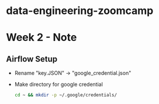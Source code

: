 # data-engineering-zoomcamp

# Week 2 - Note


## Airflow Setup
- Rename "key.JSON" -> "google_credential.json"
- Make directory for google credential
    
    ``` bash
    cd ~ && mkdir -p ~/.google/credentials/
    ```
